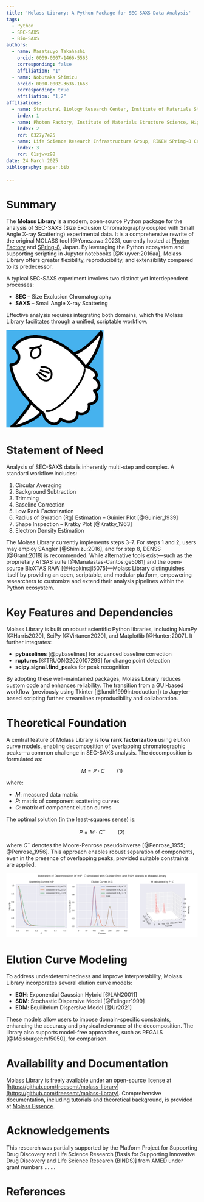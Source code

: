 ```yaml
---
title: 'Molass Library: A Python Package for SEC-SAXS Data Analysis'
tags:
  - Python
  - SEC-SAXS
  - Bio-SAXS
authors:
  - name: Masatsuyo Takahashi
    orcid: 0009-0007-1466-5563
    corresponding: false    
    affiliation: "1"
  - name: Nobutaka Shimizu
    orcid: 0000-0002-3636-1663
    corresponding: true
    affiliation: "1,2"
affiliations:
  - name: Structural Biology Research Center, Institute of Materials Structure Science, High Energy Accelerator Research Organization (KEK)
    index: 1
  - name: Photon Factory, Institute of Materials Structure Science, High Energy Accelerator Research Organization (KEK)
    index: 2
    ror: 0327y7e25
  - name: Life Science Research Infrastructure Group, RIKEN SPring-8 Center
    index: 3
    ror: 01sjwvz98
date: 24 March 2025
bibliography: paper.bib

---
```


# Summary

The **Molass Library** is a modern, open-source Python package for the analysis of SEC-SAXS (Size Exclusion Chromatography coupled with Small Angle X-ray Scattering) experimental data. It is a comprehensive rewrite of the original MOLASS tool [@Yonezawa:2023], currently hosted at [Photon Factory](https://pfwww.kek.jp/saxs/MOLASS.html) and [SPring-8](https://www.riken.jp/en/research/labs/rsc/rd_ts_sra/life_sci_res_infrastruct/index.html), Japan. By leveraging the Python ecosystem and supporting scripting in Jupyter notebooks [@Kluyver:2016aa], Molass Library offers greater flexibility, reproducibility, and extensibility compared to its predecessor.

A typical SEC-SAXS experiment involves two distinct yet interdependent processes:

* **SEC** – Size Exclusion Chromatography
* **SAXS** – Small Angle X-ray Scattering

Effective analysis requires integrating both domains, which the Molass Library facilitates through a unified, scriptable workflow.

![Logo of Molass Library designed by K. Yatabe](docs/_static/molass_256.png)

# Statement of Need

Analysis of SEC-SAXS data is inherently multi-step and complex. A standard workflow includes:

1. Circular Averaging
2. Background Subtraction
3. Trimming
4. Baseline Correction
5. Low Rank Factorization
6. Radius of Gyration (Rg) Estimation – Guinier Plot [@Guinier_1939]
7. Shape Inspection – Kratky Plot [@Kratky_1963]
8. Electron Density Estimation

The Molass Library currently implements steps 3–7. For steps 1 and 2, users may employ SAngler [@Shimizu:2016], and for step 8, DENSS [@Grant:2018] is recommended. While alternative tools exist—such as the proprietary ATSAS suite [@Manalastas-Cantos:ge5081] and the open-source BioXTAS RAW [@Hopkins:jl5075]—Molass Library distinguishes itself by providing an open, scriptable, and modular platform, empowering researchers to customize and extend their analysis pipelines within the Python ecosystem.

# Key Features and Dependencies

Molass Library is built on robust scientific Python libraries, including NumPy [@Harris2020], SciPy [@Virtanen2020], and Matplotlib [@Hunter:2007]. It further integrates:

* **pybaselines** [@pybaselines] for advanced baseline correction
* **ruptures** [@TRUONG2020107299] for change point detection
* **scipy.signal.find_peaks** for peak recognition

By adopting these well-maintained packages, Molass Library reduces custom code and enhances reliability. The transition from a GUI-based workflow (previously using Tkinter [@lundh1999introduction]) to Jupyter-based scripting further streamlines reproducibility and collaboration.

# Theoretical Foundation

A central feature of Molass Library is **low rank factorization** using elution curve models, enabling decomposition of overlapping chromatographic peaks—a common challenge in SEC-SAXS analysis. The decomposition is formulated as:

$$ M = P \cdot C \qquad (1) $$

where:

* $M$: measured data matrix
* $P$: matrix of component scattering curves
* $C$: matrix of component elution curves

The optimal solution (in the least-squares sense) is:

$$ P = M \cdot C^{+} \qquad (2) $$

where $C^{+}$ denotes the Moore-Penrose pseudoinverse [@Penrose_1955; @Penrose_1956]. This approach enables robust separation of components, even in the presence of overlapping peaks, provided suitable constraints are applied.

![Illustration of Decomposition using Simulated Data](docs/_static/simulated_data.png)

# Elution Curve Modeling

To address underdeterminedness and improve interpretability, Molass Library incorporates several elution curve models:

* **EGH**: Exponential Gaussian Hybrid [@LAN20011]
* **SDM**: Stochastic Dispersive Model [@Felinger1999]
* **EDM**: Equilibrium Dispersive Model [@Ur2021]

These models allow users to impose domain-specific constraints, enhancing the accuracy and physical relevance of the decomposition. The library also supports model-free approaches, such as REGALS [@Meisburger:mf5050], for comparison.

# Availability and Documentation

Molass Library is freely available under an open-source license at [https://github.com/freesemt/molass-library](https://github.com/freesemt/molass-library). Comprehensive documentation, including tutorials and theoretical background, is provided at [Molass Essence](https://freesemt.github.io/molass-essence/chapters/04/lowrank.html).

# Acknowledgements

This research was partially supported by the Platform Project for Supporting Drug Discovery and Life Science Research [Basis for Supporting Innovative Drug Discovery and Life Science Research (BINDS)] from AMED under grant numbers ... ...

# References

